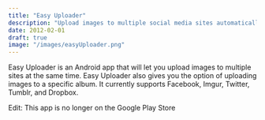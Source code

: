 ```yaml
---
title: "Easy Uploader"
description: "Upload images to multiple social media sites automatically"
date: 2012-02-01
draft: true
image: "/images/easyUploader.png"
---
```


Easy Uploader is an Android app that will let you upload images to multiple sites at the same time.
Easy Uploader also gives you the option of uploading images to a specific album. It currently supports Facebook, Imgur, Twitter, Tumblr, and Dropbox.

Edit: This app is no longer on the Google Play Store